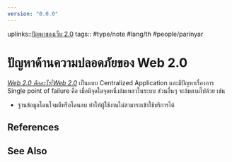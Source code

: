 ```yaml
---
version: "0.0.0"
---
```

uplinks::[ปัญหาของเว็บ 2.0](./ปัญหาของเว็บ%202.0.md)
tags:: #type/note #lang/th #people/parinyar 
# ปัญหาด้านความปลอดภัยของ Web 2.0
*[Web 2.0 คืออะไร|Web 2.0](./Web%202.0%20คืออะไร|Web%202.0.md)* เป็นแบบ Centralized Application และมีปัญหาเรื่องการ Single point of failure คือ เมื่อมีจุดใดจุดหนึ่งล้มเหลวในระบบ ส่วนอื่นๆ จะล้มตามไปด้วย เช่น
- ฐานข้อมูลโดนโจมตีหรือโดนลบ ทำให้ผู้ใช้งานไม่สามารถเข้าใช้บริการได้

## References

## See Also
